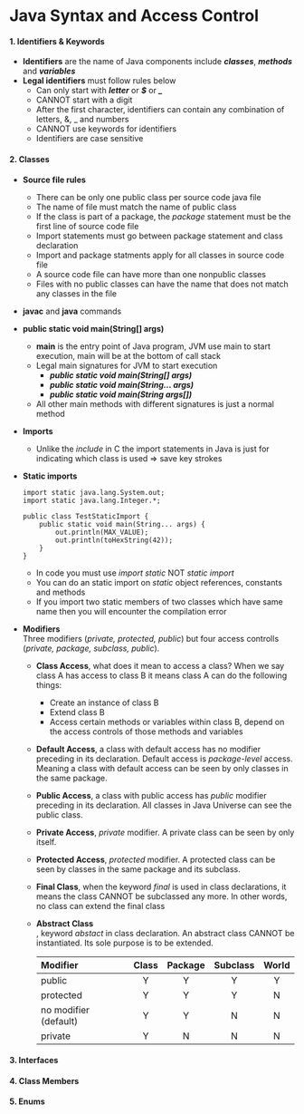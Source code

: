 # Java Syntax and Access Control

#### 1. Identifiers & Keywords
* **Identifiers** are the name of Java components include ***classes***, ***methods*** and ***variables***
* **Legal identifiers** must follow rules below
    * Can only start with ***letter*** or ***$*** or ***_***
    * CANNOT start with a digit
    * After the first character, identifiers can contain any combination of letters, &, _ and numbers
    * CANNOT use keywords for identifiers
    * Identifiers are case sensitive

#### 2. Classes
* **Source file rules**
    * There can be only one public class per source code java file
    * The name of file must match the name of public class
    * If the class is part of a package, the *package* statement must be the first line of source code file
    * Import statements must go between package statement and class declaration
    * Import and package statments apply for all classes in source code file
    * A source code file can have more than one nonpublic classes
    * Files with no public classes can have the name that does not match any classes in the file

* **javac** and **java** commands

* **public static void main(String[] args)**
    * **main** is the entry point of Java program, JVM use main to start execution, main will be at the bottom of call stack
    * Legal main signatures for JVM to start execution
        * ***public static void main(String[] args)***
        * ***public static void main(String... args)***
        * ***public static void main(String args[])***
    * All other main methods with different signatures is just a normal method

* **Imports**
    * Unlike the *include* in C the import statements in Java is just for indicating which class is used => save key strokes

* **Static imports**
    ```
    import static java.lang.System.out;
    import static java.lang.Integer.*;
    
    public class TestStaticImport {
        public static void main(String... args) {
            out.println(MAX_VALUE);
            out.println(toHexString(42));
        }
    }
    ```
    * In code you must use *import static* NOT *static import*
    * You can do an static import on *static* object references, constants and methods
    * If you import two static members of two classes which have same name then you will encounter the compilation error

* **Modifiers**<br/>
Three modifiers (*private, protected, public*) but four access controlls (*private, package, subclass, public*).<br/>
    * **Class Access**, what does it mean to access a class? When we say class A has access to class B it means class A can do the following things:
        * Create an instance of class B
        * Extend class B
        * Access certain methods or variables within class B, depend on the access controls of those methods and variables
    * **Default Access**, a class with default access has no modifier preceding in its declaration. Default access is *package-level* access. Meaning a class with default access can be seen by only classes in the same package.
    * **Public Access**, a class with public access has *public* modifier preceding in its declaration. All classes in Java Universe can see the public class.
    * **Private Access**, *private* modifier. A private class can be seen by only itself.
    * **Protected Access**, *protected* modifier. A protected class can be seen by classes in the same package and its subclass.
    * **Final Class**, when the keyword *final* is used in class declarations, it means the class CANNOT be subclassed any more. In other words, no class can extend the final class
     * **Abstract Class**<br/>, keyword *abstact* in class declaration. An abstract class CANNOT be instantiated. Its sole purpose is to be extended.


       | **Modifier** | **Class** | **Package** | **Subclass** | **World** |
       | :--- | :---: | :---: | :---: | :---: |
       | public | Y | Y | Y | Y |
       | protected | Y | Y | Y | N |
       | no modifier (default) | Y | Y | N | N |
       | private | Y | N | N | N |


#### 3. Interfaces

#### 4. Class Members

#### 5. Enums
